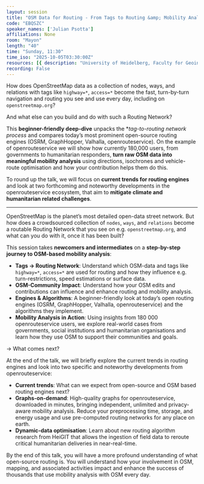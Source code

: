 ```yaml
---
layout: session
title: "OSM Data for Routing - From Tags to Routing &amp; Mobility Analysis"
code: "EBQSZC"
speaker_names: ['Julian Psotta']
affiliations: None
room: "Mayon"
length: "40"
time: "Sunday, 11:30"
time_iso: "2025-10-05T03:30:00Z"
resources: [{ description: "University of Heidelberg, Faculty for Geoinformation Sciences", url: "https://www.geog.uni-heidelberg.de/gis/index_en.html" },{ description: "Heidelberg Institute for Geoinformation Technology (HeiGIT) Website", url: "https://heigit.org/" }]
recording: False
---
```


How does OpenStreetMap data as a collection of nodes, ways, and relations with tags like `highway=*`, `access=*` become the fast, turn-by-turn navigation and routing you see and use every day, including on `openstreetmap.org`?

And what else can you build and do with such a Routing Network?

This **beginner-friendly deep-dive** unpacks the **tag-to-routing network process* and compares today’s most prominent open-source routing engines (OSRM, GraphHopper, Valhalla, openrouteservice). 
On the example of openrouteservice we will show how currently 180,000 users, from governments to humanitarian responders, **turn raw OSM data into meaningful mobility analysis** using directions, isochrones and vehicle-route optimisation and how your contribution helps them do this. 

To round up the talk, we will focus on **current trends for routing engines** and look at two forthcoming and noteworthy developments in the openrouteservice ecosystem, that aim to **mitigate climate and humanitarian related challenges**.

<hr>

OpenStreetMap is the planet’s most detailed open-data street network. But how does a crowdsourced collection of `nodes`, `ways`, and `relations` become a routable Routing Network that you see on e.g. `openstreetmap.org`, and what can you do with it, once it has been built?

This session takes **newcomers and intermediates** on a **step-by-step journey to OSM-based mobility analysis**:

- **Tags → Routing Network**: Understand which OSM-data and tags like `highway=*`, `access=*`  are used for routing and how they influence e.g. turn-restrictions, speed estimations or surface data.
- **OSM-Community Impact**: Understand how your OSM edits and contributions can influence and enhance routing and mobility analysis.
- **Engines &amp; Algorithms**: A beginner-friendly look at today’s open routing engines (OSRM, GraphHopper, Valhalla, openrouteservice) and the algorithms they implement.
- **Mobility Analysis in Action**: Using insights from 180 000 openrouteservice users, we explore real-world cases from governments, social institutions and humanitarian organisations and learn how they use OSM to support their communities and goals.

-&gt; What comes next?

At the end of the talk, we will briefly explore the current trends in routing engines and look into two specific and noteworthy developments from openrouteservice:

- **Current trends**: What can we expect from open-source and OSM based routing engines next?
- **Graphs-on-demand**: High-quality graphs for openrouteservice, downloaded in minutes, bringing independent, unlimited and privacy-aware mobility analysis. Reduce your preprocessing time, storage, and energy usage and use pre-computed routing networks for any place on earth.
- **Dynamic-data optimisation**: Learn about new routing algorithm research from HeiGIT that allows the ingestion of field data to reroute critical humanitarian deliveries in near-real-time.

By the end of this talk, you will have a more profound understanding of what open-source routing is. You will understand how your involvement in OSM, mapping, and associated activities impact and enhance the success of thousands that use mobility analysis with OSM every day.


